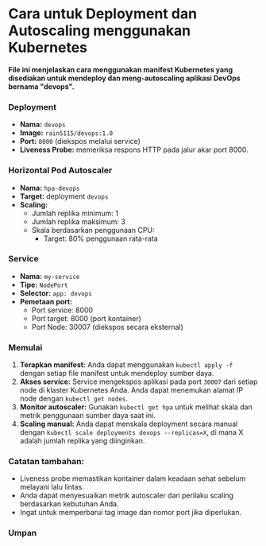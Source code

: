 # Cara untuk Deployment dan Autoscaling menggunakan Kubernetes

**File ini menjelaskan cara menggunakan manifest Kubernetes yang disediakan untuk mendeploy dan meng-autoscaling aplikasi DevOps bernama "devops".**

### Deployment

* **Nama:** `devops`
* **Image:** `rain5115/devops:1.0`
* **Port:** `8000` (diekspos melalui service)
* **Liveness Probe:** memeriksa respons HTTP pada jalur akar port 8000.

### Horizontal Pod Autoscaler

* **Nama:** `hpa-devops`
* **Target:** deployment `devops`
* **Scaling:**
    * Jumlah replika minimum: 1
    * Jumlah replika maksimum: 3
    * Skala berdasarkan penggunaan CPU:
        * Target: 80% penggunaan rata-rata

### Service

* **Nama:** `my-service`
* **Tipe:** `NodePort`
* **Selector:** `app: devops`
* **Pemetaan port:**
    * Port service: 8000
    * Port target: 8000 (port kontainer)
    * Port Node: 30007 (diekspos secara eksternal)

### Memulai

1. **Terapkan manifest:** Anda dapat menggunakan `kubectl apply -f` dengan setiap file manifest untuk mendeploy sumber daya.
2. **Akses service:** Service mengekspos aplikasi pada port `30007` dari setiap node di klaster Kubernetes Anda. Anda dapat menemukan alamat IP node dengan `kubectl get nodes`.
3. **Monitor autoscaler:** Gunakan `kubectl get hpa` untuk melihat skala dan metrik penggunaan sumber daya saat ini.
4. **Scaling manual:** Anda dapat menskala deployment secara manual dengan `kubectl scale deployments devops --replicas=X`, di mana X adalah jumlah replika yang diinginkan.

### Catatan tambahan:

* Liveness probe memastikan kontainer dalam keadaan sehat sebelum melayani lalu lintas.
* Anda dapat menyesuaikan metrik autoscaler dan perilaku scaling berdasarkan kebutuhan Anda.
* Ingat untuk memperbarui tag image dan nomor port jika diperlukan.

### Umpan
